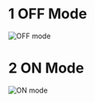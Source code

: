 # 1 OFF Mode
![OFF mode ](https://user-images.githubusercontent.com/101619680/163847037-c0312822-a3b2-4137-9ec9-21b85a9a0e1d.png)

# 2 ON Mode
![ON mode](https://user-images.githubusercontent.com/101619680/163847079-d9a78ba4-7899-45ad-93f1-b6300b8c6f01.png)


